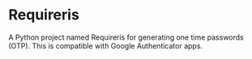 # Requireris
A Python project named Requireris for generating one time passwords (OTP). This is compatible with Google Authenticator apps.
